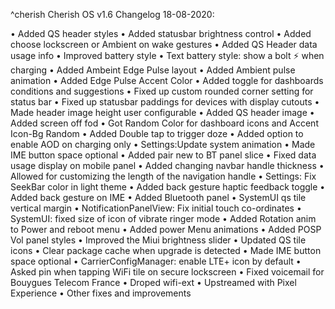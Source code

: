 ^cherish
Cherish OS v1.6 Changelog 18-08-2020:

• Added QS header styles
• Added statusbar brightness control 
• Added choose lockscreen or Ambient on wake gestures 
• Added QS Header data usage info
• Improved  battery style
• Text battery style: show a bolt ⚡️ when charging
• Added Ambeint Edge Pulse layout 
• Added Ambient pulse animation 
• Added Edge Pulse Accent Color 
• Added toggle for dashboards conditions and suggestions
• Fixed up custom rounded corner setting for status bar
• Fixed up statusbar paddings for devices with display cutouts
• Made header image height user configurable 
• Added QS header image 
• Added screen off fod
• Got Random Color for dashboard icons and Accent Icon-Bg Random
• Added Double tap to trigger doze
• Added option to enable AOD on charging only
• Settings:Update system animation 
• Made IME button space optional
• Added pair new to BT panel slice
• Fixed data usage display on mobile panel
• Added changing navbar handle thickness
• Allowed for customizing the length of the navigation handle 
• Settings: Fix SeekBar color in light theme
• Added back gesture haptic feedback toggle
• Added back gesture on IME
• Added Bluetooth panel
• SystemUI qs tile vertical margin
• NotificationPanelView: Fix initial touch co-ordinates
• SystemUI: fixed size of icon of vibrate ringer mode
• Added Rotation anim to Power and reboot menu 
• Added power Menu animations
• Added POSP Vol panel styles
• Improved the Miui brightness slider
• Updated QS tile icons 
• Clear package cache when upgrade is detected
• Made IME button space optional 
• CarrierConfigManager: enable LTE+ icon by default
• Asked pin when tapping WiFi tile on secure lockscreen
• Fixed voicemail for Bouygues Telecom France
• Droped wifi-ext
• Upstreamed with Pixel Experience
• Other fixes and improvements
